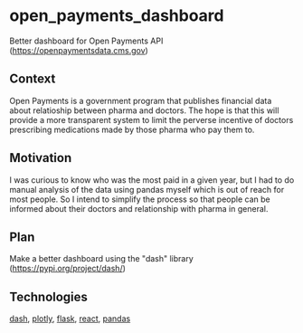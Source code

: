 # open_payments_dashboard
Better dashboard for Open Payments API (https://openpaymentsdata.cms.gov)

## Context
Open Payments is a government program that publishes financial data about relatioship between pharma and doctors.
The hope is that this will provide a more transparent system to limit the perverse incentive of doctors prescribing medications made by those pharma who pay them to.

## Motivation
I was curious to know who was the most paid in a given year, but I had to do manual analysis of the data using pandas myself which is out of reach for most people.
So I intend to simplify the process so that people can be informed about their doctors and relationship with pharma in general.

## Plan
Make a better dashboard using the "dash" library (https://pypi.org/project/dash/)

## Technologies
[dash](https://plotly.com/dash/),
[plotly](https://plotly.com/),
[flask](https://flask.palletsprojects.com/en/2.0.x/),
[react](https://reactjs.org/),
[pandas](https://pandas.pydata.org/)
